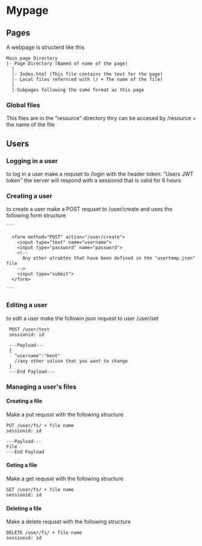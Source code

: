 # Mypage

## Pages
A webpage is structerd like this

```
Main page Directory
|- Page Directory (Named of name of the page)
  |
  |- Index.html (This file contains the text for the page)
  |- Local files refernced with (/ + The name of the file)
  |
  |-Subpages following the same format as this page
```
  
### Global files
  This files are in the "resource" directory
  thry can be accesed by /resource + the name of the file
  
## Users

### Logging in a user
  to log in a user make a requset to /login with the header token: "Users JWT token" the server will respond with a sessionid that is valid for 6 hours

### Creating a user
  to create a user make a POST requset to /user/create and uses the following form structure
  
    ```
    
      <form method="POST" action="/user/create">
        <input type="text" name="username">
        <input type="password" name="password">
        <!--
          Any other atrubtes that have been defined in the "usertemp.json" file
        -->
        <input type="submit">
      </form>
      
    ```
### Editing a user
  to edit a user make the followin json request to user /user/set
  
   ```
    POST /user/test
    sessionid: id
    
    ---Payload---
    {
      "username":"kent"
      //any other valuse that you want to change 
    }
    ---End Payload---
   ```
### Managing a user's files

  #### Creating a file 
  Make a put requsst with the following structure
  ```
  PUT /user/fs/ + file name
  sessionid: id
  
  ---Payload---
  File
  ---End Payload
  
  ```
  
   #### Geting a file 
  Make a get requsst with the following structure
  ```
  GET /user/fs/ + file name
  sessionid: id
  ```
  
  #### Deleting a file 
  Make a delete requsst with the following structure
  ```
  DELETE /user/fs/ + file name
  sessionid: id
  ```
